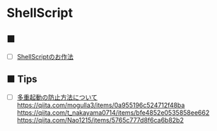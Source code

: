 # ShellScript
## ■
- [ ] [ShellScriptのお作法](https://github.com/thetaru/memorandum/tree/master/Scripts/ShellScript/manners)
## ■ Tips
- [ ] [多重起動の防止方法について]()
https://qiita.com/mogulla3/items/0a955196c524712f48ba  
https://qiita.com/t_nakayama0714/items/bfe4852e0535858ee662  
https://qiita.com/Nao1215/items/5765c777d8f6ca6b82b2  
